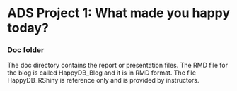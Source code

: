 # ADS Project 1: What made you happy today?
### Doc folder

The doc directory contains the report or presentation files. The RMD file for the blog is called HappyDB_Blog and it is in RMD format. The file HappyDB_RShiny is reference only and is provided by instructors.
